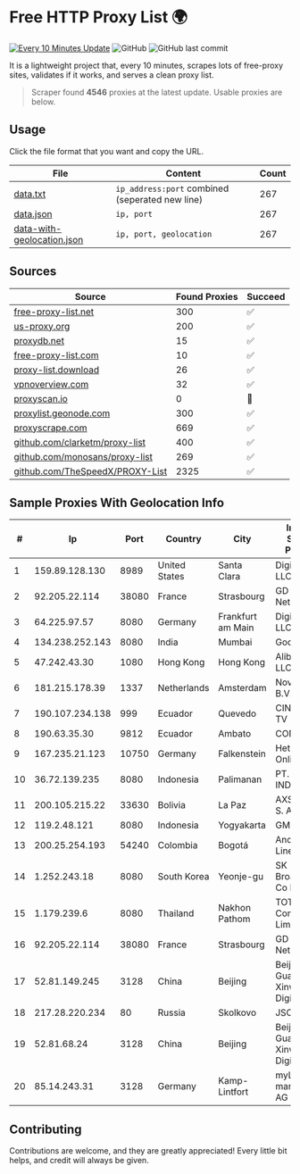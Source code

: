 
# Free HTTP Proxy List 🌍

[![Every 10 Minutes Update](https://github.com/mertguvencli/http-proxy-list/actions/workflows/main.yml/badge.svg?branch=main)](https://github.com/mertguvencli/http-proxy-list/actions/workflows/main.yml)
![GitHub](https://img.shields.io/github/license/mertguvencli/http-proxy-list)
![GitHub last commit](https://img.shields.io/github/last-commit/mertguvencli/http-proxy-list)

It is a lightweight project that, every 10 minutes, scrapes lots of free-proxy sites, validates if it works, and serves a clean proxy list.


> Scraper found **4546** proxies at the latest update. Usable proxies are below.

## Usage

Click the file format that you want and copy the URL.


|File|Content|Count|
|----|-------|-----|
|[data.txt](https://raw.githubusercontent.com/mertguvencli/http-proxy-list/main/proxy-list/data.txt)|`ip_address:port` combined (seperated new line)|267|
|[data.json](https://raw.githubusercontent.com/mertguvencli/http-proxy-list/main/proxy-list/data.json)|`ip, port`|267|
|[data-with-geolocation.json](https://raw.githubusercontent.com/mertguvencli/http-proxy-list/main/proxy-list/data-with-geolocation.json)|`ip, port, geolocation`|267|

## Sources

|Source|Found Proxies|Succeed|
|------|-------------|-------|
|[free-proxy-list.net](https://free-proxy-list.net)|300|✅|
|[us-proxy.org](https://www.us-proxy.org)|200|✅|
|[proxydb.net](http://proxydb.net)|15|✅|
|[free-proxy-list.com](https://free-proxy-list.com/?page=&port=&type%5B%5D=http&type%5B%5D=https&up_time=0&search=Search)|10|✅|
|[proxy-list.download](https://www.proxy-list.download/HTTP)|26|✅|
|[vpnoverview.com](https://vpnoverview.com/privacy/anonymous-browsing/free-proxy-servers)|32|✅|
|[proxyscan.io](https://www.proxyscan.io)|0|🚫|
|[proxylist.geonode.com](https://proxylist.geonode.com/api/proxy-list?limit=300&page=1&sort_by=lastChecked&sort_type=desc&protocols=http,https)|300|✅|
|[proxyscrape.com](https://api.proxyscrape.com/v2/?request=displayproxies&protocol=http&timeout=10000&country=all&ssl=all&anonymity=all)|669|✅|
|[github.com/clarketm/proxy-list](https://raw.githubusercontent.com/clarketm/proxy-list/master/proxy-list-raw.txt)|400|✅|
|[github.com/monosans/proxy-list](https://raw.githubusercontent.com/monosans/proxy-list/main/proxies/http.txt)|269|✅|
|[github.com/TheSpeedX/PROXY-List](https://raw.githubusercontent.com/TheSpeedX/PROXY-List/master/http.txt)|2325|✅|


## Sample Proxies With Geolocation Info

|#|Ip|Port|Country|City|Internet Service Provider|
|-|--|----|-------|----|-------------------------|
|1|159.89.128.130|8989|United States|Santa Clara|DigitalOcean, LLC|
|2|92.205.22.114|38080|France|Strasbourg|GD MASS Network|
|3|64.225.97.57|8080|Germany|Frankfurt am Main|DigitalOcean, LLC|
|4|134.238.252.143|8080|India|Mumbai|Google LLC|
|5|47.242.43.30|1080|Hong Kong|Hong Kong|Alibaba.com LLC|
|6|181.215.178.39|1337|Netherlands|Amsterdam|NovoServe B.V.|
|7|190.107.234.138|999|Ecuador|Quevedo|CINECABLE TV|
|8|190.63.35.30|9812|Ecuador|Ambato|CONECEL|
|9|167.235.21.123|10750|Germany|Falkenstein|Hetzner Online GmbH|
|10|36.72.139.235|8080|Indonesia|Palimanan|PT. TELKOM INDONESIA|
|11|200.105.215.22|33630|Bolivia|La Paz|AXS Bolivia S. A.|
|12|119.2.48.121|8080|Indonesia|Yogyakarta|GMEDIA|
|13|200.25.254.193|54240|Colombia|Bogotá|Andinet ON Line|
|14|1.252.243.18|8080|South Korea|Yeonje-gu|SK Broadband Co Ltd|
|15|1.179.239.6|8080|Thailand|Nakhon Pathom|TOT Public Company Limited|
|16|92.205.22.114|38080|France|Strasbourg|GD MASS Network|
|17|52.81.149.245|3128|China|Beijing|Beijing Guanghuan Xinwang Digital|
|18|217.28.220.234|80|Russia|Skolkovo|JSC IOT|
|19|52.81.68.24|3128|China|Beijing|Beijing Guanghuan Xinwang Digital|
|20|85.14.243.31|3128|Germany|Kamp-Lintfort|myLoc managed IT AG|



## Contributing

Contributions are welcome, and they are greatly appreciated! Every
little bit helps, and credit will always be given.

